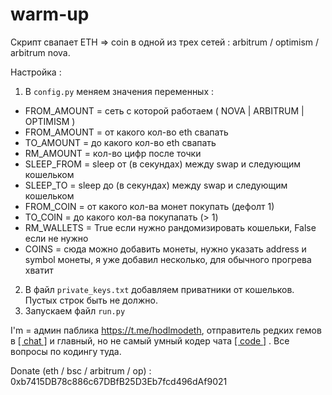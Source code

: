 # warm-up

Скрипт свапает ETH => coin в одной из трех сетей : arbitrum / optimism / arbitrum nova. 

Настройка :

1. В ```config.py``` меняем значения переменных :
- FROM_AMOUNT = сеть с которой работаем ( NOVA | ARBITRUM | OPTIMISM )
- FROM_AMOUNT = от какого кол-во eth свапать
- TO_AMOUNT = до какого кол-во eth свапать
- RM_AMOUNT = кол-во цифр после точки
- SLEEP_FROM = sleep от (в секундах) между swap и следующим кошельком
- SLEEP_TO = sleep до (в секундах) между swap и следующим кошельком
- FROM_COIN = от какого кол-ва монет покупать (дефолт 1)
- TO_COIN = до какого кол-ва покупапать (> 1)
- RM_WALLETS = True если нужно рандомизировать кошельки, False если не нужно
- COINS = сюда можно добавить монеты, нужно указать address и symbol монеты, я уже добавил несколько, для обычного прогрева хватит

2. В файл ```private_keys.txt``` добавляем приватники от кошельков. Пустых строк быть не должно.
3. Запускаем файл ```run.py```

I'm = админ паблика https://t.me/hodlmodeth, отправитель редких гемов в [[ chat ]](http://t.me/chathodlmodeth) и главный, но не самый умный кодер чата [[ code ]](https://t.me/code_hodlmodeth) . Все вопросы по кодингу туда.

Donate (eth / bsc / arbitrum / op) : 0xb7415DB78c886c67DBfB25D3Eb7fcd496dAf9021
